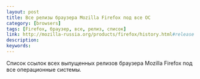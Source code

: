 ```yaml
---
layout: post
title: Все релизы браузера Mozilla Firefox под все ОС
category: [browsers]
tags: [Firefox, браузер, все, релиз, список]
link: http://mozilla-russia.org/products/firefox/history.html#release
description:
keywords:
---
```


<p>Список ссылок всех выпущенных релизов браузера Mozilla Firefox под все операционные системы.</p>
